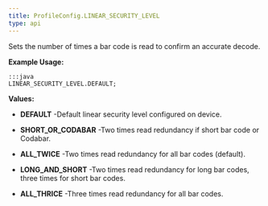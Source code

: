 ```yaml
---
title: ProfileConfig.LINEAR_SECURITY_LEVEL
type: api
---
```



Sets the number of times a bar code is read to confirm an accurate decode.
 
 

**Example Usage:**
	
	:::java	
	LINEAR_SECURITY_LEVEL.DEFAULT;


**Values:**

* **DEFAULT** -Default linear security level configured on device.

* **SHORT_OR_CODABAR** -Two times read redundancy if short bar code or Codabar.

* **ALL_TWICE** -Two times read redundancy for all bar codes (default).

* **LONG_AND_SHORT** -Two times read redundancy for long bar codes, three times for short bar codes.

* **ALL_THRICE** -Three times read redundancy for all bar codes.

